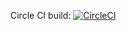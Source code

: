 Circle CI build: 
[![CircleCI](https://circleci.com/gh/pulawskk/dbs-customer.svg?style=svg&circle-token=6801acfda73c8fcb394f56e110146010df0f4aff)](https://app.circleci.com/pipelines/github/pulawskk/dbs-customer)
